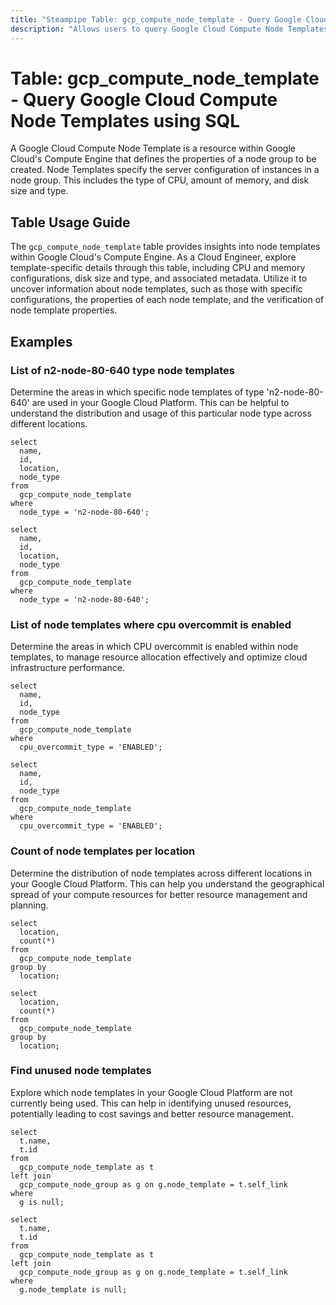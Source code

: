 ```yaml
---
title: "Steampipe Table: gcp_compute_node_template - Query Google Cloud Compute Node Templates using SQL"
description: "Allows users to query Google Cloud Compute Node Templates, providing detailed information about node templates within a GCP project."
---
```


# Table: gcp_compute_node_template - Query Google Cloud Compute Node Templates using SQL

A Google Cloud Compute Node Template is a resource within Google Cloud's Compute Engine that defines the properties of a node group to be created. Node Templates specify the server configuration of instances in a node group. This includes the type of CPU, amount of memory, and disk size and type.

## Table Usage Guide

The `gcp_compute_node_template` table provides insights into node templates within Google Cloud's Compute Engine. As a Cloud Engineer, explore template-specific details through this table, including CPU and memory configurations, disk size and type, and associated metadata. Utilize it to uncover information about node templates, such as those with specific configurations, the properties of each node template, and the verification of node template properties.

## Examples

### List of n2-node-80-640 type node templates
Determine the areas in which specific node templates of type 'n2-node-80-640' are used in your Google Cloud Platform. This can be helpful to understand the distribution and usage of this particular node type across different locations.

```sql+postgres
select
  name,
  id,
  location,
  node_type
from
  gcp_compute_node_template
where
  node_type = 'n2-node-80-640';
```

```sql+sqlite
select
  name,
  id,
  location,
  node_type
from
  gcp_compute_node_template
where
  node_type = 'n2-node-80-640';
```

### List of node templates where cpu overcommit is enabled
Determine the areas in which CPU overcommit is enabled within node templates, to manage resource allocation effectively and optimize cloud infrastructure performance.

```sql+postgres
select
  name,
  id,
  node_type
from
  gcp_compute_node_template
where
  cpu_overcommit_type = 'ENABLED';
```

```sql+sqlite
select
  name,
  id,
  node_type
from
  gcp_compute_node_template
where
  cpu_overcommit_type = 'ENABLED';
```

### Count of node templates per location
Determine the distribution of node templates across different locations in your Google Cloud Platform. This can help you understand the geographical spread of your compute resources for better resource management and planning.

```sql+postgres
select
  location,
  count(*)
from
  gcp_compute_node_template
group by
  location;
```

```sql+sqlite
select
  location,
  count(*)
from
  gcp_compute_node_template
group by
  location;
```

### Find unused node templates
Explore which node templates in your Google Cloud Platform are not currently being used. This can help in identifying unused resources, potentially leading to cost savings and better resource management.

```sql+postgres
select
  t.name,
  t.id
from
  gcp_compute_node_template as t
left join
  gcp_compute_node_group as g on g.node_template = t.self_link
where
  g is null;
```

```sql+sqlite
select
  t.name,
  t.id
from
  gcp_compute_node_template as t
left join
  gcp_compute_node_group as g on g.node_template = t.self_link
where
  g.node_template is null;
```